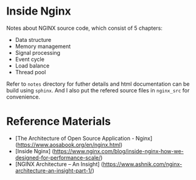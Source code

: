 # Inside Nginx

Notes about NGINX source code, which consist of 5 chapters:

- Data structure
- Memory management
- Signal processing
- Event cycle
- Load balance
- Thread pool

Refer to `notes` directory for futher details and html documentation can be build using `sphinx`.
And I also put the refered source files in `nginx_src` for convenience.


# Reference Materials

- [The Architecture of Open Source Application - Nginx] (https://www.aosabook.org/en/nginx.html)
- [Inside Nginx] (https://www.nginx.com/blog/inside-nginx-how-we-designed-for-performance-scale/)
- [NGINX Architecture – An Insight] (https://www.ashnik.com/nginx-architecture-an-insight-part-1/)
